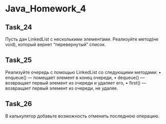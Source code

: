 # Java_Homework_4

## Task_24

Пусть дан LinkedList с несколькими элементами. 
Реализуйте метод(не void), который вернет “перевернутый” список.


## Task_25

Реализуйте очередь с помощью LinkedList со следующими методами:
       • enqueue() — помещает элемент в конец очереди,
       • dequeue() — возвращает первый элемент из очереди и удаляет его,
       • first() — возвращает первый элемент из очереди, не удаляя.



## Task_26

В калькулятор добавьте возможность отменить последнюю операцию.
